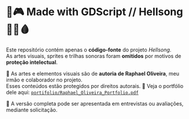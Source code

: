 # 🤖🎮 Made with GDScript // Hellsong 🧠🦷🩸

Este repositório contém apenas o **código-fonte** do projeto *Hellsong*.  
As artes visuais, sprites e trilhas sonoras foram **omitidos** por motivos de **proteção intelectual**.

🎨 As artes e elementos visuais são de **autoria de Raphael Oliveira**, meu irmão e colaborador no projeto.  
Esses conteúdos estão protegidos por direitos autorais.
📁 Veja o portfólio dele aqui: [`portifolio/Raphael_Oliveira_Portfolio.pdf`](portifolio/Raphael_Oliveira_Portfolio.pdf)

🎥 A versão completa pode ser apresentada em entrevistas ou avaliações, mediante solicitação.
